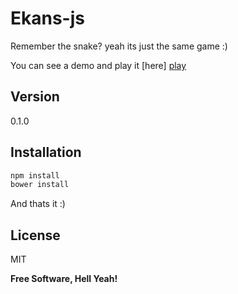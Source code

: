 Ekans-js
=========

Remember the snake? yeah its just the same game :)

You can see a demo and play it [here] [play]

Version
----

0.1.0

Installation
--------------

```sh
npm install
bower install
```

And thats it :)

License
----

MIT


**Free Software, Hell Yeah!**

[play]:http://weslleyaraujo.github.io/ekans-js/
